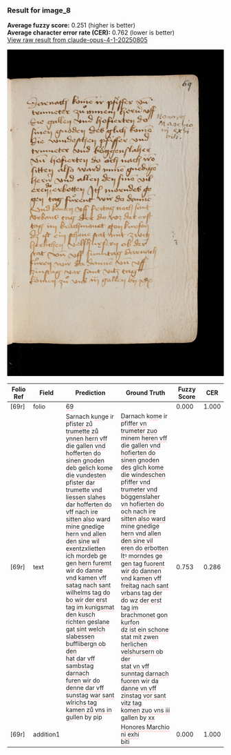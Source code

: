 ### Result for image_8
**Average fuzzy score:** 0.251 (higher is better)<br>**Average character error rate (CER):** 0.762 (lower is better)<br>[View raw result from claude-opus-4-1-20250805](https://github.com/RISE-UNIBAS/humanities_data_benchmark/blob/main/results/2025-10-24/T0292/request_T0292_image_8.json)

<img src="https://github.com/RISE-UNIBAS/humanities_data_benchmark/blob/main/benchmarks/medieval_manuscripts/images/image_8.jpg?raw=true" alt="image_8" width="800px">

<style>
.diff { text-decoration: underline; text-decoration-color: #ffcccc; text-decoration-style: wavy; }
</style>

| Folio Ref | Field | Prediction | Ground Truth | Fuzzy Score | CER |
|-----------|-------|------------|--------------|-------------|-----|
| [69r] | folio | <span class="diff">69</span> |  | 0.000 | 1.000 |
| [69r] | text | <span class="diff">S</span>arnach k<span class="diff">ung</span>e ir pfi<span class="diff">ster zuͦ<br>trumette zuͦ ynnen hern vff<br>die gallen vnd hofferten do<br>sinen gnoden de</span>b<span class="diff"> gelich</span> k<span class="diff">ome<br>die vundesten pfister dar<br>trumette vnd liessen slahes<br>dar hofferten do vff nach ire<br>sitten als</span>o w<span class="diff">ard mine gnedige<br>hern vnd allen den sine </span>w<span class="diff">il<br>exentzxlietten ich morde</span>b <span class="diff">ge<br>gen hern furemt</span> wir d<span class="diff">o danne<br>vnd</span> k<span class="diff">amen vff satag nach sant<br>wilhelms tag do bo wir der erst<br>tag im kunigsmat den kusch<br>richten geslane gat sint welch<br>slabessen bufflibergn ob den<br>hat dar vff sambstag darnach<br>furen wir do denne dar vff<br>sunstag war sant wlrichs tag<br>kamen zuͦ vns in gu</span>llen by <span class="diff">pip</span> | <span class="diff">D</span>arnach k<span class="diff">om</span>e ir pfi<span class="diff">ffer vn<br> trumeter zuo minem heren vff<br> die gallen vnd hofierten do<br> sinen gnoden des glich kome<br> die windeschen pfiffer vnd<br> trumeter vnd </span>b<span class="diff">öggenslaher<br> vn hofierten do och nach ire<br> sitten also ward mine gnedige<br> hern vnd allen den sine vil<br> eren do erbotten Itꝰ morndes ge<br> gen tag fuorent wir do dannen<br> vnd</span> k<span class="diff">amen vff freitag nach sant<br> vrbans tag der d</span>o w<span class="diff">z der erst<br> tag im brachmonet gon kurfon<br> dz ist ein schone stat mit z</span>w<span class="diff">en<br> herlichen velshursern o</span>b <span class="diff">der<br> stat vn vff sunntag darnach<br> fuoren</span> wir d<span class="diff">a danne vn vff<br> zinstag vor sant vitz tag<br></span> k<span class="diff">omen zuo vns iii ga</span>llen by <span class="diff">xx</span> | 0.753 | 0.286 |
| [69r] | addition1 |  | <span class="diff">Honores Marchio<br> ni exhi<br> biti</span> | 0.000 | 1.000 |
